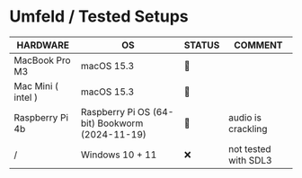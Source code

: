 # Umfeld / Tested Setups

| HARDWARE           | OS                                             | STATUS | COMMENT              |
| ------------------ | ---------------------------------------------- | ------ | -------------------- |
| MacBook Pro M3     | macOS 15.3                                     | 💚     |                      |
| Mac Mini ( intel ) | macOS 15.3                                     | 💚     |                      |
| Raspberry Pi 4b    | Raspberry Pi OS (64-bit) Bookworm (2024-11-19) | 💛     | audio is crackling   |
| /                  | Windows 10 + 11                                | ❌     | not tested with SDL3 |